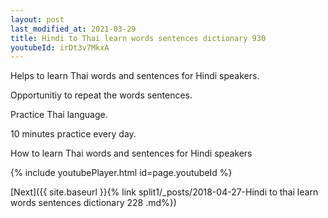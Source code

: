 ```yaml
---
layout: post
last_modified_at: 2021-03-29
title: Hindi to Thai learn words sentences dictionary 930 
youtubeId: irDt3v7MkxA
---
```

 
 
Helps to learn Thai words and sentences for Hindi speakers.

Opportunitiy to repeat the words sentences. 

Practice Thai language. 
 
10 minutes practice every day. 
 
How to learn Thai words and sentences for Hindi speakers 
 
{% include youtubePlayer.html id=page.youtubeId %}
 
 
[Next]({{ site.baseurl }}{% link  split1/_posts/2018-04-27-Hindi to thai learn words sentences dictionary 228 .md%})
 
